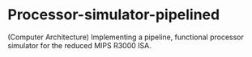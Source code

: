 # Processor-simulator-pipelined
  (Computer Architecture)
Implementing a pipeline, functional processor simulator for the reduced MIPS R3000 ISA.


